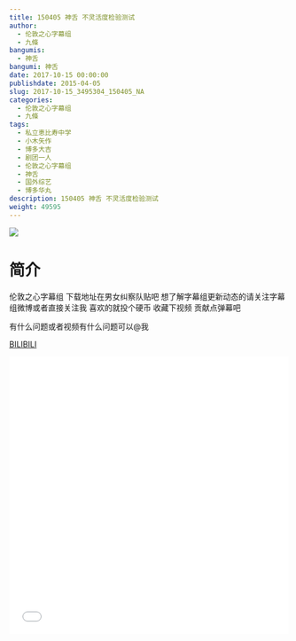 ```yaml
---
title: 150405 神舌 不灵活度检验测试
author: 
  - 伦敦之心字幕组
  - 九條
bangumis: 
  - 神舌
bangumi: 神舌
date: 2017-10-15 00:00:00
publishdate: 2015-04-05
slug: 2017-10-15_3495304_150405_NA
categories: 
  - 伦敦之心字幕组
  - 九條
tags: 
  - 私立恵比寿中学
  - 小木矢作
  - 博多大吉
  - 剧团一人
  - 伦敦之心字幕组
  - 神舌
  - 国外综艺
  - 博多华丸
description: 150405 神舌 不灵活度检验测试
weight: 49595
---
```


![](https://i.imgur.com/EGp6KHy.jpg)

# 简介  
伦敦之心字幕组 下载地址在男女纠察队贴吧 想了解字幕组更新动态的请关注字幕组微博或者直接关注我 喜欢的就投个硬币 收藏下视频 贡献点弹幕吧
有什么问题或者视频有什么问题可以@我

  [BILIBILI](https://www.bilibili.com/video/av3495304/)


  <iframe src="//www.bilibili.com/html/html5player.html?cid=5558669&aid=3495304" width="100%" height="500" frameborder="0" allowfullscreen="allowfullscreen"></iframe>
